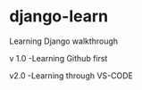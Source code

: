 # django-learn
Learning Django walkthrough

v 1.0
-Learning Github first

v2.0
-Learning through VS-CODE


